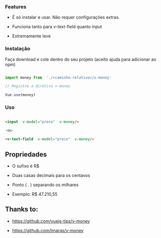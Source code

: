 ### Features

  - É só instalar e usar. Não requer configurações extras.

- Funciona tanto para v-text-field quanto input 

- Extremamente leve

### Instalação
  

Faça download e cole dentro do seu projeto (aceito ajuda para adicionar ao npm)

```js

import money from  './<caminho-relativo>/v-money'

// Registre a diretiva v-money

Vue.use(money)

```

### Uso

```html

<input  v-model="preco"  v-money/>

-ou-

<v-text-field  v-model="preco"  v-money/>

```

## Propriedades

- O sufixo é R$

- Duas casas decimais para os centavos

- Ponto ( . ) separando os milhares

- Exemplo: R$ 47.210,55

## Thanks to:

- https://github.com/vuejs-tips/v-money

- https://github.com/lmarqs/v-money